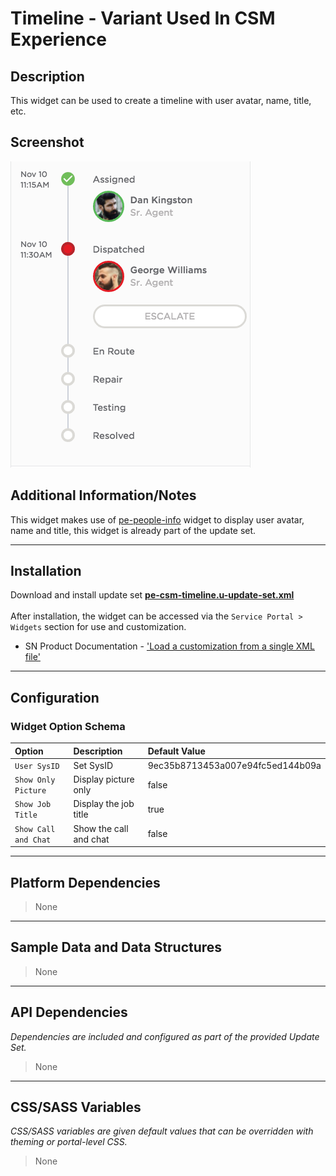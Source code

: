 # Timeline - Variant Used In CSM Experience

## Description

This widget can be used to create a timeline with user avatar, name, title, etc.

## Screenshot
![alt text](../../images/pe-csm-timeline.png "PE CSM Timeline")

## Additional Information/Notes
This widget makes use of [pe-people-info](https://github.com/platform-experience/serviceportal-widget-library/tree/master/people-card/pe-people-info) widget to display user avatar, name and title, this widget is already part of the update set.

---
## Installation
Download and install update set **[pe-csm-timeline.u-update-set.xml](https://github.com/platform-experience/serviceportal-widget-library/blob/master/timeline/pe-csm-timeline/pe-csm-timeline.u-update-set.xml)** <br/><br/>
After installation, the widget can be accessed via the `Service Portal > Widgets` section for use and customization.<br/>
* SN Product Documentation - ['Load a customization from a single XML file'](https://docs.servicenow.com/bundle/jakarta-application-development/page/build/system-update-sets/task/t_SaveAnUpdateSetAsAnXMLFile.html)

---
## Configuration

### Widget Option Schema

| Option | Description | Default Value |
| :--- | :--- | :--- |
| `User SysID` | Set SysID | 9ec35b8713453a007e94fc5ed144b09a |
| `Show Only Picture` | Display picture only | false |
| `Show Job Title` | Display the job title | true |
| `Show Call and Chat` | Show the call and chat | false |

---
## Platform Dependencies
> None
---
## Sample Data and Data Structures
> None
---
## API Dependencies
<i>Dependencies are included and configured as part of the provided Update Set.</i>
> None
---
## CSS/SASS Variables
_CSS/SASS variables are given default values that can be overridden with theming or portal-level CSS._
> None